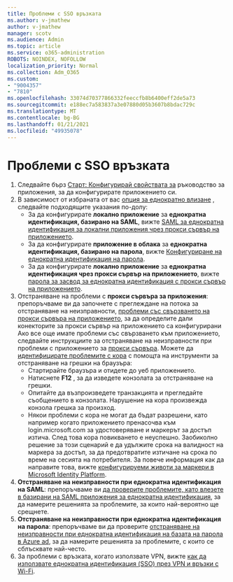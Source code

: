 ```yaml
---
title: Проблеми с SSO връзката
ms.author: v-jmathew
author: v-jmathew
manager: scotv
ms.audience: Admin
ms.topic: article
ms.service: o365-administration
ROBOTS: NOINDEX, NOFOLLOW
localization_priority: Normal
ms.collection: Adm_O365
ms.custom:
- "9004357"
- "7810"
ms.openlocfilehash: 33074d70377866332feeccfb8b6400eff2de5a73
ms.sourcegitcommit: e188ec7a583837a3e07880d05b3607b8bdac729c
ms.translationtype: MT
ms.contentlocale: bg-BG
ms.lasthandoff: 01/21/2021
ms.locfileid: "49935078"
---
```

# <a name="sso-connection-issues"></a>Проблеми с SSO връзката

1. Следвайте бърз [Старт: Конфигурирай свойствата за](https://docs.microsoft.com/azure/active-directory/manage-apps/add-application-portal-configure) ръководство за приложения, за да конфигурирате приложението си.
2. В зависимост от избраната от вас [опция за еднократно влизане](https://docs.microsoft.com/azure/active-directory/manage-apps/sso-options) , следвайте подходящите указания по-долу:
    - За да конфигурирате **локално приложение** за **еднократна идентификация, базирано на SAML**, вижте [SAML за еднократна идентификация за локални приложения чрез прокси сървър на приложението](https://docs.microsoft.com/azure/active-directory/manage-apps/application-proxy-configure-single-sign-on-on-premises-apps).
    - За да конфигурирате **приложение в облака** за **еднократна идентификация, базирано на парола**, вижте  [Конфигуриране на еднократна идентификация на парола](https://docs.microsoft.com/azure/active-directory/manage-apps/configure-password-single-sign-on-non-gallery-applications).
    - За да конфигурирате **локално приложение** за **еднократна идентификация чрез прокси сървър на приложението**, вижте [парола за засвод за еднократна идентификация с прокси сървър на приложението](https://docs.microsoft.com/azure/active-directory/manage-apps/application-proxy-configure-single-sign-on-password-vaulting).
3. Отстраняване на проблеми с **прокси сървъра за приложения**: препоръчваме ви да започнете с преглеждане на потока за отстраняване на неизправности, [проблеми със свързването на прокси сървъра на приложението](https://docs.microsoft.com/azure/active-directory/manage-apps/application-proxy-debug-connectors), за да определите дали конекторите за прокси сървър на приложението са конфигурирани Ако все още имате проблеми със свързването към приложението, следвайте инструкциите за отстраняване на неизправности при проблеми с приложението за [прокси сървъра](https://docs.microsoft.com/azure/active-directory/manage-apps/application-proxy-debug-apps). Можете да [идентифицирате проблемите с кора](https://docs.microsoft.com/azure/active-directory/manage-apps/application-proxy-understand-cors-issues#understand-and-identify-cors-issues) с помощта на инструменти за отстраняване на грешки на браузъра:
    - Стартирайте браузъра и отидете до уеб приложението.
    - Натиснете **F12** , за да изведете конзолата за отстраняване на грешки.
    - Опитайте да възпроизведете транзакцията и прегледайте съобщението в конзолата. Нарушение на кора произвежда конзола грешка за произход.
    - Някои проблеми с кора не могат да бъдат разрешени, като например когато приложението пренасочва към login.microsoft.com за удостоверяване и маркерът за достъп изтича. След това кора повикването е неуспешно. Заобиколно решение за този сценарий е да удължите срока на валидност на маркера за достъп, за да предотвратите изтичане на срока по време на сесията на потребителя. За повече информация как да направите това, вижте [конфигурируеми животи за маркери в Microsoft Identity Platform](https://docs.microsoft.com/azure/active-directory/develop/active-directory-configurable-token-lifetimes).
4. **Отстраняване на неизправности при еднократна идентификация на SAML**: препоръчваме ви [да проверите проблемите, като влезете в базирани на SAML приложения за еднократна идентификация](https://docs.microsoft.com/azure/active-directory/manage-apps/application-sign-in-problem-federated-sso-gallery), за да намерите решенията за проблемите, за които най-вероятно ще срещнете.
5. **Отстраняване на неизправности при еднократна идентификация на парола**: препоръчваме ви да проверите [отстраняване на неизправности при еднократна идентификация на базата на парола в Azure ad](https://docs.microsoft.com/azure/active-directory/manage-apps/troubleshoot-password-based-sso), за да намерите решенията за проблемите, с които се сблъсквате най-често.
6. За проблеми с връзката, когато използвате VPN, вижте [как да използвате еднократна идентификация (SSO) през VPN и връзки с Wi-Fi](https://docs.microsoft.com/windows/security/identity-protection/vpn/how-to-use-single-sign-on-sso-over-vpn-and-wi-fi-connections).
